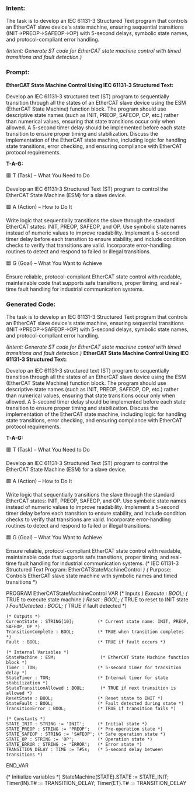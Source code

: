 ### Intent:
The task is to develop an IEC 61131-3 Structured Text program that controls an EtherCAT slave device's state machine, ensuring sequential transitions (INIT→PREOP→SAFEOP→OP) with 5-second delays, symbolic state names, and protocol-compliant error handling.  

*(Intent: Generate ST code for EtherCAT state machine control with timed transitions and fault detection.)*

### Prompt:
**EtherCAT State Machine Control Using IEC 61131-3 Structured Text:**

Develop an IEC 61131-3 structured text (ST) program to sequentially transition through all the states of an EtherCAT slave device using the ESM (EtherCAT State Machine) function block. The program should use descriptive state names (such as INIT, PREOP, SAFEOP, OP, etc.) rather than numerical values, ensuring that state transitions occur only when allowed. A 5-second timer delay should be implemented before each state transition to ensure proper timing and stabilization. Discuss the implementation of the EtherCAT state machine, including logic for handling state transitions, error checking, and ensuring compliance with EtherCAT protocol requirements.

**T-A-G:**

🟥 T (Task) – What You Need to Do

Develop an IEC 61131-3 Structured Text (ST) program to control the EtherCAT State Machine (ESM) for a slave device.

🟩 A (Action) – How to Do It

Write logic that sequentially transitions the slave through the standard EtherCAT states: INIT, PREOP, SAFEOP, and OP. Use symbolic state names instead of numeric values to improve readability. Implement a 5-second timer delay before each transition to ensure stability, and include condition checks to verify that transitions are valid. Incorporate error-handling routines to detect and respond to failed or illegal transitions.

🟦 G (Goal) – What You Want to Achieve

Ensure reliable, protocol-compliant EtherCAT state control with readable, maintainable code that supports safe transitions, proper timing, and real-time fault handling for industrial communication systems.

### Generated Code:
The task is to develop an IEC 61131-3 Structured Text program that controls an EtherCAT slave device's state machine, ensuring sequential transitions (INIT→PREOP→SAFEOP→OP) with 5-second delays, symbolic state names, and protocol-compliant error handling.  

*(Intent: Generate ST code for EtherCAT state machine control with timed transitions and fault detection.)*
**EtherCAT State Machine Control Using IEC 61131-3 Structured Text:**

Develop an IEC 61131-3 structured text (ST) program to sequentially transition through all the states of an EtherCAT slave device using the ESM (EtherCAT State Machine) function block. The program should use descriptive state names (such as INIT, PREOP, SAFEOP, OP, etc.) rather than numerical values, ensuring that state transitions occur only when allowed. A 5-second timer delay should be implemented before each state transition to ensure proper timing and stabilization. Discuss the implementation of the EtherCAT state machine, including logic for handling state transitions, error checking, and ensuring compliance with EtherCAT protocol requirements.

**T-A-G:**

🟥 T (Task) – What You Need to Do

Develop an IEC 61131-3 Structured Text (ST) program to control the EtherCAT State Machine (ESM) for a slave device.

🟩 A (Action) – How to Do It

Write logic that sequentially transitions the slave through the standard EtherCAT states: INIT, PREOP, SAFEOP, and OP. Use symbolic state names instead of numeric values to improve readability. Implement a 5-second timer delay before each transition to ensure stability, and include condition checks to verify that transitions are valid. Incorporate error-handling routines to detect and respond to failed or illegal transitions.

🟦 G (Goal) – What You Want to Achieve

Ensure reliable, protocol-compliant EtherCAT state control with readable, maintainable code that supports safe transitions, proper timing, and real-time fault handling for industrial communication systems.
(* IEC 61131-3 Structured Text Program: EtherCATStateMachineControl *)
(* Purpose: Controls EtherCAT slave state machine with symbolic names and timed transitions *)

PROGRAM EtherCATStateMachineControl
VAR
    (* Inputs *)
    Execute : BOOL;                    (* TRUE to execute state machine *)
    Reset : BOOL;                      (* TRUE to reset to INIT state *)
    FaultDetected : BOOL;              (* TRUE if fault detected *)
    
    (* Outputs *)
    CurrentState : STRING[10];         (* Current state name: INIT, PREOP, SAFEOP, OP *)
    TransitionComplete : BOOL;         (* TRUE when transition completes *)
    Fault : BOOL;                      (* TRUE if fault occurs *)
    
    (* Internal Variables *)
    StateMachine : ESM;                 (* EtherCAT State Machine function block *)
    Timer : TON;                       (* 5-second timer for transition delay *)
    StateTimer : TON;                  (* Internal timer for state stabilization *)
    StateTransitionAllowed : BOOL;      (* TRUE if next transition is allowed *)
    ResetState : BOOL;                 (* Reset state to INIT *)
    StateFault : BOOL;                 (* Fault detected during state *)
    TransitionError : BOOL;            (* TRUE if transition fails *)
    
    (* Constants *)
    STATE_INIT : STRING := 'INIT';     (* Initial state *)
    STATE_PREOP : STRING := 'PREOP';   (* Pre-operation state *)
    STATE_SAFEOP : STRING := 'SAFEOP'; (* Safe operation state *)
    STATE_OP : STRING := 'OP';         (* Operation state *)
    STATE_ERROR : STRING := 'ERROR';   (* Error state *)
    TRANSITION_DELAY : TIME := T#5s;   (* 5-second delay between transitions *)
END_VAR

(* Initialize variables *)
StateMachine(STATE).STATE := STATE_INIT;
Timer(IN).T# := TRANSITION_DELAY;
Timer(ET).T# := TRANSITION_DELAY
